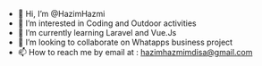 - 👋 Hi, I’m @HazimHazmi
- 👀 I’m interested in Coding and Outdoor activities
- 🌱 I’m currently learning Laravel and Vue.Js
- 💞️ I’m looking to collaborate on Whatapps business project
- 📫 How to reach me by email at : hazimhazmimdisa@gmail.com

<!---
HazimHazmi/HazimHazmi is a ✨ special ✨ repository because its `README.md` (this file) appears on your GitHub profile.
You can click the Preview link to take a look at your changes.
--->
